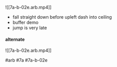 ![[7a-b-02e.arb.mp4]]
- fall straight down before upleft dash into ceiling
- buffer demo
- jump is very late

#### alternate
![[7a-b-02e.arb.mp4]]

#arb #7a #7a-b-02e

